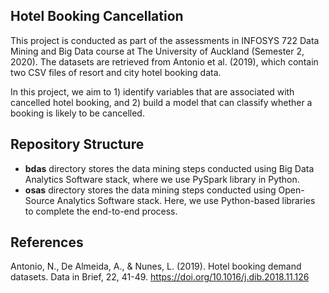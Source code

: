 ## Hotel Booking Cancellation

This project is conducted as part of the assessments in INFOSYS 722 Data Mining and Big Data course at The University of Auckland (Semester 2, 2020).
The datasets are retrieved from Antonio et al. (2019), which contain two CSV files of resort and city hotel booking data.

In this project, we aim to 1) identify variables that are associated with cancelled hotel booking, and 2) build a model that can classify whether a booking is likely to be cancelled.

## Repository Structure

- **bdas** directory stores the data mining steps conducted using Big Data Analytics Software stack, where we use PySpark library in Python.
- **osas** directory stores the data mining steps conducted using Open-Source Analytics Software stack. Here, we use Python-based libraries to complete the end-to-end process.

## References

Antonio, N., De Almeida, A., & Nunes, L. (2019). Hotel booking demand datasets. Data in Brief, 22, 41-49. https://doi.org/10.1016/j.dib.2018.11.126

